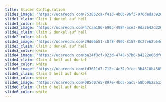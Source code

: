 ```yaml
---
title: Slider Configuration
slide1_image: 'https://ucarecdn.com/753852ca-f413-4b05-96f3-076deda39266/'
slide1_claim: Claim 1 dunkel auf hell
slide1_color: black
slide2_image: 'https://ucarecdn.com/47caa186-690c-4984-ace3-9da2642d3269/'
slide2_claim: Claim 2 dunkel auf hell
slide2_color: black
slide3_image: 'https://ucarecdn.com/29d06b51-c8f8-490b-8157-8c27e62b54da/'
slide3_claim: Claim 3 dunkel auf hell
slide3_color: white
slide4_image: 'https://ucarecdn.com/ba24f3cf-023d-4748-b7b6-b4222e06df01/'
slide4_claim: Claim 4 hell auf dunkel
slide4_color: white
slide5_image: 'https://ucarecdn.com/fd3611d7-712c-4e31-9fcc-3b4310b4505c/'
slide5_claim: Claim 5 hell auf dunkel
slide5_color: white
slide6_image: 'https://ucarecdn.com/085c07e5-897e-4bdc-bac5-a8bb9b22a126/'
slide6_claim: Claim 6 hell auf dunkel
slide6_color: white
---
```


